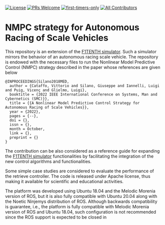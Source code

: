 [![License](https://img.shields.io/badge/License-Apache%202.0-blue.svg)](https://opensource.org/licenses/Apache-2.0)
[![PRs Welcome](https://img.shields.io/badge/PRs-welcome-brightgreen.svg?style=flat-square)](http://makeapullrequest.com)
[![first-timers-only](https://img.shields.io/badge/first--timers--only-friendly-blue.svg?style=flat-square)](https://www.firsttimersonly.com/)
[![All Contributors](https://img.shields.io/badge/all_contributors-2-orange.svg?style=flat-square)](#contributors)

NMPC strategy for Autonomous Racing of Scale Vehicles
=======================================================

This repository is an extension of the [F1TENTH simulator](https://github.com/f1tenth-dev/simulator). Such a simulator mirrors the behavior of an autonomous racing scale vehicle. The repository is endowed with the necessary files to run the Nonlinear Model Predictive Control (NMPC) strategy described in the paper whose references are given below

```console
@INPROCEEDINGS{Silano2018MED,
  author = {Cataffo, Vittorio and Silano, Giuseppe and Iannelli, Luigi and Puig, Vicenç and Glielmo, Luigi},
  booktitle = {2022 IEEE International Conference on Systems, Man and Cybernetics (SMC)}},
  title = {{A Nonlinear Model Predictive Control Strategy for Autonomous Racing of Scale Vehicles}},
  year = {2022},
  pages = {--},
  doi = {},
  issn = {},
  month = October,
  link = {},
  preprint = {}
}
```
The contribution can be also considered as a reference guide for expanding the [F1TENTH simulator](https://github.com/f1tenth-dev/simulator) functionalities by facilitating the integration of the new control algorithms and functionalities.

Some simple case studies are considered to evaluate the performance of the retrieve controller. The code is released under Apache license, thus making it available for scientific and educational activities.

The platform was developed using Ubuntu 18.04 and the Melodic Morenia version of ROS, but it is also fully compatible with Ubuntu 20.04 along with the Noetic Ninjemys distribution of ROS. Although backwards compatibility is guarantee, i.e., the platform is fully compatible with Melodic Morenia version of ROS and Ubuntu 18.04, such configuration is not recommended since the ROS support is expected to be closed in 
